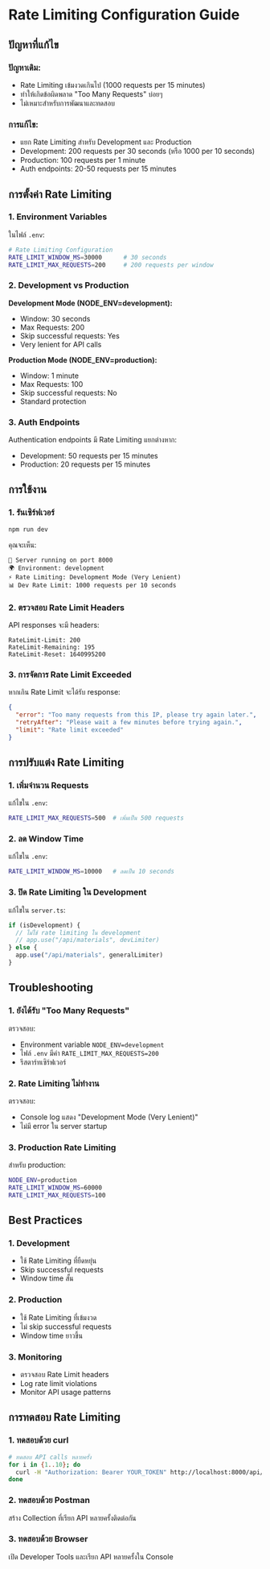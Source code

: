 # Rate Limiting Configuration Guide

## ปัญหาที่แก้ไข

### ปัญหาเดิม:
- Rate Limiting เข้มงวดเกินไป (1000 requests per 15 minutes)
- ทำให้เกิดข้อผิดพลาด "Too Many Requests" บ่อยๆ
- ไม่เหมาะสำหรับการพัฒนาและทดสอบ

### การแก้ไข:
- แยก Rate Limiting สำหรับ Development และ Production
- Development: 200 requests per 30 seconds (หรือ 1000 per 10 seconds)
- Production: 100 requests per 1 minute
- Auth endpoints: 20-50 requests per 15 minutes

## การตั้งค่า Rate Limiting

### 1. Environment Variables

ในไฟล์ `.env`:

```bash
# Rate Limiting Configuration
RATE_LIMIT_WINDOW_MS=30000      # 30 seconds
RATE_LIMIT_MAX_REQUESTS=200     # 200 requests per window
```

### 2. Development vs Production

**Development Mode (NODE_ENV=development):**
- Window: 30 seconds
- Max Requests: 200
- Skip successful requests: Yes
- Very lenient for API calls

**Production Mode (NODE_ENV=production):**
- Window: 1 minute
- Max Requests: 100
- Skip successful requests: No
- Standard protection

### 3. Auth Endpoints

Authentication endpoints มี Rate Limiting แยกต่างหาก:
- Development: 50 requests per 15 minutes
- Production: 20 requests per 15 minutes

## การใช้งาน

### 1. รันเซิร์ฟเวอร์

```bash
npm run dev
```

คุณจะเห็น:
```
🚀 Server running on port 8000
🌍 Environment: development
⚡ Rate Limiting: Development Mode (Very Lenient)
📊 Dev Rate Limit: 1000 requests per 10 seconds
```

### 2. ตรวจสอบ Rate Limit Headers

API responses จะมี headers:
```
RateLimit-Limit: 200
RateLimit-Remaining: 195
RateLimit-Reset: 1640995200
```

### 3. การจัดการ Rate Limit Exceeded

หากเกิน Rate Limit จะได้รับ response:
```json
{
  "error": "Too many requests from this IP, please try again later.",
  "retryAfter": "Please wait a few minutes before trying again.",
  "limit": "Rate limit exceeded"
}
```

## การปรับแต่ง Rate Limiting

### 1. เพิ่มจำนวน Requests

แก้ไขใน `.env`:
```bash
RATE_LIMIT_MAX_REQUESTS=500  # เพิ่มเป็น 500 requests
```

### 2. ลด Window Time

แก้ไขใน `.env`:
```bash
RATE_LIMIT_WINDOW_MS=10000   # ลดเป็น 10 seconds
```

### 3. ปิด Rate Limiting ใน Development

แก้ไขใน `server.ts`:
```typescript
if (isDevelopment) {
  // ไม่ใช้ rate limiting ใน development
  // app.use("/api/materials", devLimiter)
} else {
  app.use("/api/materials", generalLimiter)
}
```

## Troubleshooting

### 1. ยังได้รับ "Too Many Requests"

ตรวจสอบ:
- Environment variable `NODE_ENV=development`
- ไฟล์ `.env` มีค่า `RATE_LIMIT_MAX_REQUESTS=200`
- รีสตาร์ทเซิร์ฟเวอร์

### 2. Rate Limiting ไม่ทำงาน

ตรวจสอบ:
- Console log แสดง "Development Mode (Very Lenient)"
- ไม่มี error ใน server startup

### 3. Production Rate Limiting

สำหรับ production:
```bash
NODE_ENV=production
RATE_LIMIT_WINDOW_MS=60000
RATE_LIMIT_MAX_REQUESTS=100
```

## Best Practices

### 1. Development
- ใช้ Rate Limiting ที่ยืดหยุ่น
- Skip successful requests
- Window time สั้น

### 2. Production
- ใช้ Rate Limiting ที่เข้มงวด
- ไม่ skip successful requests
- Window time ยาวขึ้น

### 3. Monitoring
- ตรวจสอบ Rate Limit headers
- Log rate limit violations
- Monitor API usage patterns

## การทดสอบ Rate Limiting

### 1. ทดสอบด้วย curl

```bash
# ทดสอบ API calls หลายครั้ง
for i in {1..10}; do
  curl -H "Authorization: Bearer YOUR_TOKEN" http://localhost:8000/api/materials
done
```

### 2. ทดสอบด้วย Postman

สร้าง Collection ที่เรียก API หลายครั้งติดต่อกัน

### 3. ทดสอบด้วย Browser

เปิด Developer Tools และเรียก API หลายครั้งใน Console
